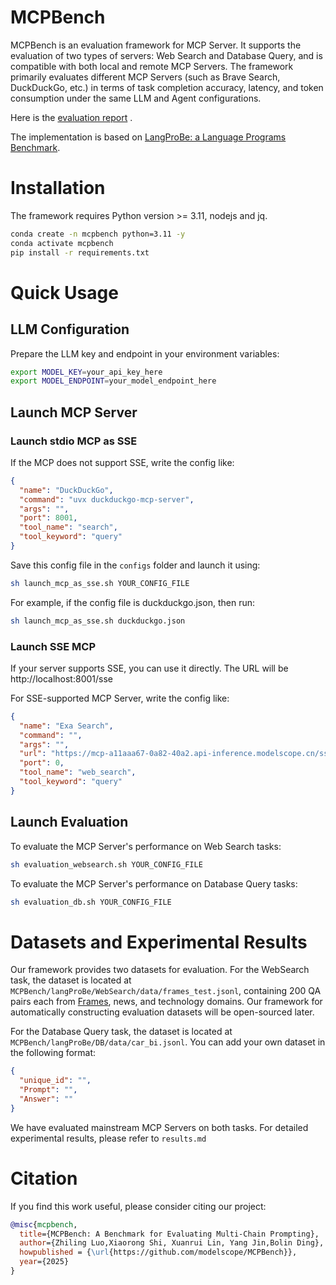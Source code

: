 # MCPBench

MCPBench is an evaluation framework for MCP Server. It supports the evaluation of two types of servers: Web Search and Database Query, and is compatible with both local and remote MCP Servers. The framework primarily evaluates different MCP Servers (such as Brave Search, DuckDuckGo, etc.) in terms of task completion accuracy, latency, and token consumption under the same LLM and Agent configurations. 

Here is the [evaluation report](https://github.com/modelscope/MCPBench/blob/main/mcpbench.pdf) .

The implementation is based on [LangProBe: a Language Programs Benchmark](https://arxiv.org/abs/2502.20315).

# Installation

The framework requires Python version >= 3.11, nodejs and jq.

```bash
conda create -n mcpbench python=3.11 -y
conda activate mcpbench
pip install -r requirements.txt
```

# Quick Usage
## LLM Configuration
Prepare the LLM key and endpoint in your environment variables:
```bash
export MODEL_KEY=your_api_key_here
export MODEL_ENDPOINT=your_model_endpoint_here
```

## Launch MCP Server
### Launch stdio MCP as SSE
If the MCP does not support SSE, write the config like:
```json
{
  "name": "DuckDuckGo",
  "command": "uvx duckduckgo-mcp-server",
  "args": "",
  "port": 8001,
  "tool_name": "search",
  "tool_keyword": "query"
}
```

Save this config file in the `configs` folder and launch it using:

```bash
sh launch_mcp_as_sse.sh YOUR_CONFIG_FILE
```

For example, if the config file is duckduckgo.json, then run:
```bash
sh launch_mcp_as_sse.sh duckduckgo.json
```

### Launch SSE MCP
If your server supports SSE, you can use it directly. The URL will be http://localhost:8001/sse

For SSE-supported MCP Server, write the config like:
```json
{
  "name": "Exa Search",
  "command": "",
  "args": "",
  "url": "https://mcp-a11aaa67-0a82-40a2.api-inference.modelscope.cn/sse",
  "port": 0,
  "tool_name": "web_search",
  "tool_keyword": "query"
}
```

## Launch Evaluation
To evaluate the MCP Server's performance on Web Search tasks:
```bash
sh evaluation_websearch.sh YOUR_CONFIG_FILE
```

To evaluate the MCP Server's performance on Database Query tasks:
```bash
sh evaluation_db.sh YOUR_CONFIG_FILE
```

# Datasets and Experimental Results
Our framework provides two datasets for evaluation. For the WebSearch task, the dataset is located at `MCPBench/langProBe/WebSearch/data/frames_test.jsonl`, containing 200 QA pairs each from [Frames](https://arxiv.org/abs/2409.12941), news, and technology domains. Our framework for automatically constructing evaluation datasets will be open-sourced later.

For the Database Query task, the dataset is located at `MCPBench/langProBe/DB/data/car_bi.jsonl`. You can add your own dataset in the following format:

```json
{
  "unique_id": "",
  "Prompt": "",
  "Answer": ""
}
```

We have evaluated mainstream MCP Servers on both tasks. For detailed experimental results, please refer to `results.md`

# Citation
If you find this work useful, please consider citing our project:

```bibtex
@misc{mcpbench,
  title={MCPBench: A Benchmark for Evaluating Multi-Chain Prompting},
  author={Zhiling Luo,Xiaorong Shi, Xuanrui Lin, Yang Jin,Bolin Ding},
  howpublished = {\url{https://github.com/modelscope/MCPBench}},
  year={2025}
}
```

